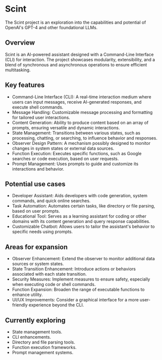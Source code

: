 # Scint

The Scint project is an exploration into the capabilities and potential of OpenAI's GPT-4 and other foundational LLMs.

## Overview

Scint is an AI-powered assistant designed with a Command-Line Interface (CLI) for interaction. The project showcases modularity, extensibility, and a blend of synchronous and asynchronous operations to ensure efficient multitasking.

## Key features

- Command-Line Interface (CLI): A real-time interaction medium where users can input messages, receive AI-generated responses, and execute shell commands.
- Message Handling: Customizable message processing and formatting for tailored user interactions.
- Content Generation: Ability to produce content based on an array of prompts, ensuring versatile and dynamic interactions.
- State Management: Transitions between various states, such as processing, chatting, or searching, to influence behavior and responses.
- Observer Design Pattern: A mechanism possibly designed to monitor changes in system states or external data sources.
- Function Execution: Executes specific functions, such as Google searches or code execution, based on user requests.
- Prompt Management: Uses prompts to guide and customize its interactions and behavior.

## Potential use cases

- Developer Assistant: Aids developers with code generation, system commands, and quick online searches.
- Task Automation: Automates certain tasks, like directory or file parsing, based on user prompts.
- Educational Tool: Serves as a learning assistant for coding or other domains with its content generation and query response capabilities.
- Customizable Chatbot: Allows users to tailor the assistant's behavior to specific needs using prompts.

## Areas for expansion

- Observer Enhancement: Extend the observer to monitor additional data sources or system states.
- State Transition Enhancement: Introduce actions or behaviors associated with each state transition.
- Security Measures: Implement measures to ensure safety, especially when executing code or shell commands.
- Function Expansion: Broaden the range of executable functions to enhance utility.
- UI/UX Improvements: Consider a graphical interface for a more user-friendly experience beyond the CLI.

## Currently exploring

- State management tools.
- CLI enhancements.
- Directory and file parsing tools.
- Function execution frameworks.
- Prompt management systems.
